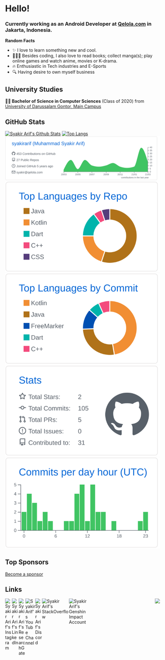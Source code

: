 # Hello!
### Currently working as an Android Developer at [Qelola.com](https://qelola.com/) in Jakarta, Indonesia.

**Random Facts**
- ✨ I love to learn something new and cool.
- 💁🏽‍♂️ Besides coding, I also love to read books; collect manga(s); play online games and watch anime, movies or K-drama.
- 🔥 Enthusiastic in Tech industries and E-Sports
- 🔍 Having desire to own myself business


## University Studies
**👨‍🎓 Bachelor of Science in Computer Sciences** (Class of 2020) from
[University of Darussalam Gontor, Main Campus][university]


## GitHub Stats
[![Syakir Arif's Github Stats](https://github-readme-stats.vercel.app/api?username=syakirarif&show_icons=true&line_height=21&show_icons=true&theme=buefy&hide_border=true)](https://github.com/anuraghazra/github-readme-stats)
[![Top Langs](https://github-readme-stats.vercel.app/api/top-langs/?username=syakirarif&show_icons=true&layout=compact&theme=buefy&hide_border=true)](https://github.com/anuraghazra/github-readme-stats)
[![](https://raw.githubusercontent.com/syakirarif/syakirarif/master/profile-summary-card-output/github/0-profile-details.svg)](https://github.com/vn7n24fzkq/github-profile-summary-cards)
[![](https://raw.githubusercontent.com/syakirarif/syakirarif/master/profile-summary-card-output/github/1-repos-per-language.svg)](https://github.com/vn7n24fzkq/github-profile-summary-cards) [![](https://raw.githubusercontent.com/syakirarif/syakirarif/master/profile-summary-card-output/github/2-most-commit-language.svg)](https://github.com/vn7n24fzkq/github-profile-summary-cards)
[![](https://raw.githubusercontent.com/syakirarif/syakirarif/master/profile-summary-card-output/github/3-stats.svg)](https://github.com/vn7n24fzkq/github-profile-summary-cards) [![](https://raw.githubusercontent.com/syakirarif/syakirarif/master/profile-summary-card-output/github/4-productive-time.svg)](https://github.com/vn7n24fzkq/github-profile-summary-cards)


## Top Sponsors
[Become a sponsor](https://github.com/sponsors/syakirarif)


## Links
<a target="_blank" rel="noopener noreferrer" href="https://www.instagram.com/syakirarifu/">
  <img align="left" alt="Syakir Arif's Instagram" width="22px" src="https://upload.wikimedia.org/wikipedia/commons/thumb/e/e7/Instagram_logo_2016.svg/132px-Instagram_logo_2016.svg.png"/>
</a>
<a target="_blank" rel="noopener noreferrer" href="https://www.linkedin.com/in/muh-syakir-arif/">
  <img align="left" alt="Syakir Arif's LinkedIn" width="22px" src="https://raw.githubusercontent.com/peterthehan/peterthehan/master/assets/linkedin.svg"/>
</a>
<a target="_blank" rel="noopener noreferrer" href="https://www.researchgate.net/profile/Muhammad-Syakir-Arif">
  <img align="left" alt="Syakir Arif's ResearchGate" width="22px" src="https://res-1.cloudinary.com/crunchbase-production/image/upload/c_lpad,h_170,w_170,f_auto,b_white,q_auto:eco/v1470150968/halqcskldv3ge9nkpjsq.png"/>
</a>
<a target="_blank" rel="noopener noreferrer" href="https://www.youtube.com/channel/UCDGrwVLIiD12C3_RCkkqLlQ">
<img align="left" alt="Syakir Arif's YouTube Channel" width="32" src="https://raw.githubusercontent.com/peterthehan/peterthehan/master/assets/youtube.svg">
</a>
<a target="_blank" rel="noopener noreferrer" href="https://discordapp.com/users/Kansha#0007/">
  <img align="left" alt="Syakir Arif's Discord" width="22px" src="https://raw.githubusercontent.com/peterthehan/peterthehan/master/assets/discord.svg"/>
</a>
<a target="_blank" rel="noopener noreferrer" href="https://stackoverflow.com/users/8621518/syakir-arif">
  <img align="left" alt="Syakir Arif's StackOverflow" width="88px" src="https://stackoverflow.design/assets/img/logos/so/logo-stackoverflow.svg"/>
</a>
<a target="_blank" rel="noopener noreferrer" href="https://www.hoyolab.com/genshin/accountCenter/gameRecord?id=8063858">
  <img align="left" alt="Syakir Arif's Genshin Impact Account" width="77px" src="https://upload.wikimedia.org/wikipedia/commons/thumb/5/5d/Genshin_Impact_logo.svg/320px-Genshin_Impact_logo.svg.png"/>
</a>


<img src="https://komarev.com/ghpvc/?username=syakirarif&color=blueviolet&style=plastic&label=Profile+Views" align="right" />


[university]: https://unida.gontor.ac.id/
